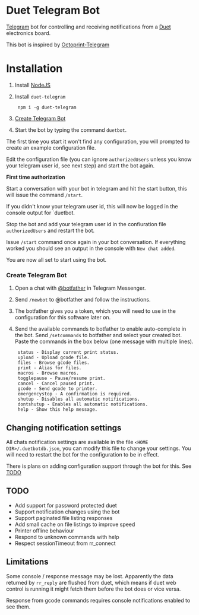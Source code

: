 # Duet Telegram Bot

[Telegram](https://telegram.org/) bot for controlling and receiving notifications from a [Duet](https://www.duet3d.com/) electronics board.

This bot is inspired by [Octoprint-Telegram](https://github.com/fabianonline/OctoPrint-Telegram)

# Installation

1. Install [NodeJS](http://nodejs.org)
2. Install `duet-telegram`

		npm i -g duet-telegram

3. [Create Telegram Bot](#create-telegram-bot)

4. Start the bot by typing the command `duetbot`.

The first time you start it won't find any configuration, you will prompted to create an example configuration file.

Edit the configuration file (you can ignore `authorizedUsers` unless you know your telegram user id, see next step) and start the bot again.

**First time authorization**

Start a conversation with your bot in telegram and hit the start button, this will issue the command `/start`.

If you didn't know your telegram user id, this will now be logged in the console output for `duetbot.

Stop the bot and add your telegram user id in the confiuration file `authorizedUsers` and restart the bot.

Issue `/start` command once again in your bot conversation. If everything worked you should see an output in the console with `New chat added`.

You are now all set to start using the bot.


### Create Telegram Bot

1. Open a chat with [@botfather](http://telegram.me/botfather) in Telegram Messenger.

2. Send `/newbot` to @botfather and follow the instructions.

3. The botfather gives you a token, which you will need to use in the configuration for this software later on.

4. Send the available commands to botfather to enable auto-complete in the bot. Send `/setcommands` to botfather and select your created bot. Paste the commands in the box below (one message with multiple lines).


		status - Display current print status.
		upload - Upload gcode file.
		files - Browse gcode files.
		print - Alias for files.
		macros - Browse macros.
		togglepause - Pause/resume print.
		cancel - Cancel paused print.
		gcode - Send gcode to printer.
		emergencystop - A confirmation is required.
		shutup - Disables all automatic notifications.
		dontshutup - Enables all automatic notifications.
		help - Show this help message.


## Changing notification settings

All chats notification settings are available in the file `<HOME DIR>/.duetbotdb.json`, you can modify this file to change your settings. You will need to restart the bot for the configuration to be in effect.

There is plans on adding configuration support through the bot for this. See [TODO](#todo)

## TODO

- Add support for password protected duet
- Support notification changes using the bot
- Support paginated file listing responses
- Add small cache on file listings to improve speed
- Printer offline behaviour
- Respond to unknown commands with help
- Respect sessionTimeout from rr_connect

## Limitations

Some console / response message may be lost.
Apparently the data returned by `rr_reply` are flushed from duet, which means if duet web control is running it might fetch them before the bot does or vice versa.

Response from gcode commands requires console notifications enabled to see them.
